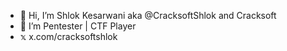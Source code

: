 - 👋 Hi, I’m Shlok Kesarwani aka @CracksoftShlok and Cracksoft
- 🌱 I’m Pentester | CTF Player
- 𝕩  x.com/cracksoftshlok
<!---
CracksoftShlok/CracksoftShlok is a ✨ special ✨ repository because its `README.md` (this file) appears on your GitHub profile.
You can click the Preview link to take a look at your changes.
--->
